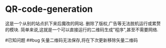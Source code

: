 # QR-code-generation
这是一个从别的站点扒下来后魔改的网站.
删除了版权,广告等无法脱机运行或累赘的模块.
简单来说,这就是一个可以直接运行的二维码生成"程序",甚至不需要网络.

#已知问题 
##bug
矢量二维码无法保存,将在下次更新移除矢量二维码
